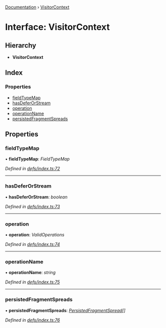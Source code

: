 [Documentation](../README.md) › [VisitorContext](visitorcontext.md)

# Interface: VisitorContext

## Hierarchy

* **VisitorContext**

## Index

### Properties

* [fieldTypeMap](visitorcontext.md#fieldtypemap)
* [hasDeferOrStream](visitorcontext.md#hasdeferorstream)
* [operation](visitorcontext.md#operation)
* [operationName](visitorcontext.md#operationname)
* [persistedFragmentSpreads](visitorcontext.md#persistedfragmentspreads)

## Properties

###  fieldTypeMap

• **fieldTypeMap**: *FieldTypeMap*

*Defined in [defs/index.ts:72](https://github.com/badbatch/graphql-box/blob/d57a12a/packages/request-parser/src/defs/index.ts#L72)*

___

###  hasDeferOrStream

• **hasDeferOrStream**: *boolean*

*Defined in [defs/index.ts:73](https://github.com/badbatch/graphql-box/blob/d57a12a/packages/request-parser/src/defs/index.ts#L73)*

___

###  operation

• **operation**: *ValidOperations*

*Defined in [defs/index.ts:74](https://github.com/badbatch/graphql-box/blob/d57a12a/packages/request-parser/src/defs/index.ts#L74)*

___

###  operationName

• **operationName**: *string*

*Defined in [defs/index.ts:75](https://github.com/badbatch/graphql-box/blob/d57a12a/packages/request-parser/src/defs/index.ts#L75)*

___

###  persistedFragmentSpreads

• **persistedFragmentSpreads**: *[PersistedFragmentSpread](../README.md#persistedfragmentspread)[]*

*Defined in [defs/index.ts:76](https://github.com/badbatch/graphql-box/blob/d57a12a/packages/request-parser/src/defs/index.ts#L76)*
